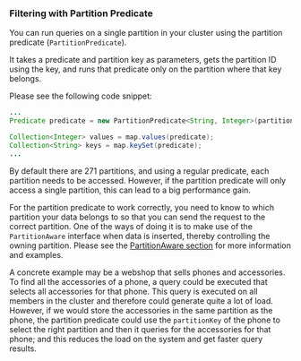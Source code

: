 

### Filtering with Partition Predicate

You can run queries on a single partition in your cluster using the partition predicate (`PartitionPredicate`). 

It takes a predicate and partition key as parameters, gets the partition ID using the key, and  runs that predicate only on the partition where that key belongs.

Please see the following code snippet:

```java
...
Predicate predicate = new PartitionPredicate<String, Integer>(partitionKey, TruePredicate.INSTANCE);

Collection<Integer> values = map.values(predicate);
Collection<String> keys = map.keySet(predicate);
...
```

By default there are 271 partitions, and using a regular predicate, each partition needs to be accessed. However, if the 
partition predicate will only access a single partition, this can lead to a big performance gain.

For the partition predicate to work correctly, you need to know to which partition your data belongs to so that you can send the
request to the correct partition. One of the ways of doing it is to make use of the `PartitionAware` interface when data is 
inserted, thereby controlling the owning partition. Please see the [PartitionAware section](#partitionaware) for more information and examples.

A concrete example may be a webshop that sells phones and accessories. To find all the accessories of a phone, 
a query could be executed that selects all accessories for that phone. This query is executed on all members in the cluster and
therefore could generate quite a lot of load. However, if we would store the accessories in the same partition as the phone, the 
partition predicate could use the `partitionKey` of the phone to select the right partition and then it queries for 
the accessories for that phone; and this reduces the load on the system and get faster query results.